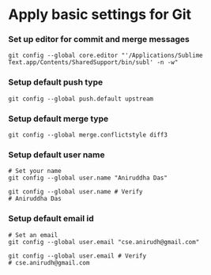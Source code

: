 # Apply basic settings for Git

### Set up editor for commit and merge messages

```
git config --global core.editor "'/Applications/Sublime Text.app/Contents/SharedSupport/bin/subl' -n -w"
```

### Setup default push type

```
git config --global push.default upstream
```

### Setup default merge type

```
git config --global merge.conflictstyle diff3
```

### Setup default user name

```
# Set your name
git config --global user.name "Aniruddha Das"

git config --global user.name # Verify
# Aniruddha Das
```

### Setup default email id

```
# Set an email
git config --global user.email "cse.anirudh@gmail.com" 

git config --global user.email # Verify
# cse.anirudh@gmail.com
```